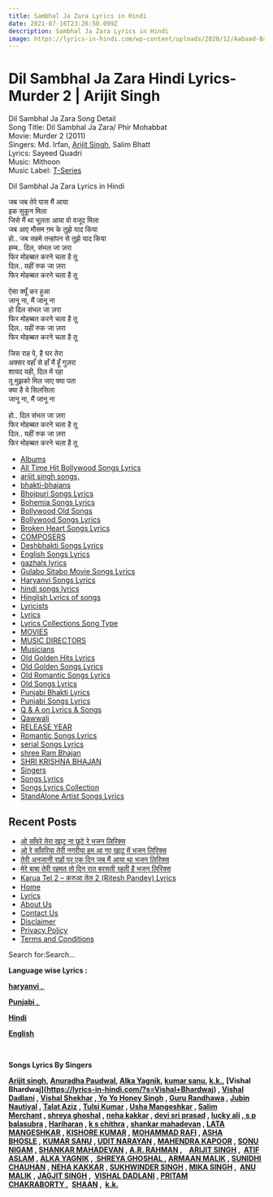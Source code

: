 ```yaml
---
title: Sambhal Ja Zara Lyrics in Hindi
date: 2021-07-16T23:26:50.099Z
description: Sambhal Ja Zara Lyrics in Hindi
image: https://lyrics-in-hindi.com/wp-content/uploads/2020/12/Aabaad-Barbaad-lyrics-150x150.jpg
---
```



<!--StartFragment-->

# Dil Sambhal Ja Zara Hindi Lyrics- Murder 2 | Arijit Singh

Dil Sambhal Ja Zara Song Detail\
Song Title: Dil Sambhal Ja Zara/ Phir Mohabbat\
Movie: Murder 2 (2011)\
Singers: Md. Irfan, [Arijit Singh](https://lyrics-in-hindi.com/?s=Arijit+Singh), Salim Bhatt\
Lyrics: Sayeed Quadri\
Music: Mithoon\
Music Label: [T-Series](https://lyrics-in-hindi.com/?s=T-Series)

Dil Sambhal Ja Zara Lyrics in Hindi

जब जब तेरे पास मैं आया\
इक सुकून मिला\
जिसे मैं था भूलता आया वो वजूद मिला\
जब आए मौसम ग़म के तुझे याद किया\
हो.. जब सहमे तन्हांपन से तुझे याद किया\
हम्म.. दिल, संभल जा ज़रा\
फिर मोहब्बत करने चला है तू\
दिल.. यहीं रुक जा ज़रा\
फिर मोहब्बत करने चला है तू

ऐसा क्यूँ कर हुआ\
जानू ना, मैं जानू ना\
हो दिल संभल जा ज़रा\
फिर मोहब्बत करने चला है तू\
दिल.. यहीं रुक जा ज़रा\
फिर मोहब्बत करने चला है तू

जिस राह पे, है घर तेरा\
अक्सर वहाँ से हाँ मैं हूँ गुज़रा\
शायद यही, दिल में रहा\
तू मुझको मिल जाए क्या पता\
क्या है ये सिलसिला\
जानू ना, मैं जानू ना

हो.. दिल संभल जा ज़रा\
फिर मोहब्बत करने चला है तू\
दिल.. यहीं रुक जा ज़रा\
फिर मोहब्बत करने चला है तू

<!--EndFragment-->







<!--StartFragment-->

* [Albums](https://lyrics-in-hindi.com/category/albums/)
* [All Time Hit Bollywood Songs Lyrics](https://lyrics-in-hindi.com/category/all-time-hit-bollywood-songs-lyrics/)
* [arijit singh songs,](https://lyrics-in-hindi.com/category/arijit-singh-songs/)
* [bhakti-bhajans](https://lyrics-in-hindi.com/category/bhakti-bhajans/)
* [Bhojpuri Songs Lyrics](https://lyrics-in-hindi.com/category/bhojpuri-songs-lyrics/)
* [Bohemia Songs Lyrics](https://lyrics-in-hindi.com/category/bohemia-songs-lyrics/)
* [Bollywood Old Songs](https://lyrics-in-hindi.com/category/bollywood-old-songs/)
* [Bollywood Songs Lyrics](https://lyrics-in-hindi.com/category/bollywood-songs-lyrics/)
* [Broken Heart Songs Lyrics](https://lyrics-in-hindi.com/category/broken-heart-songs-lyrics/)
* [COMPOSERS](https://lyrics-in-hindi.com/category/composers/)
* [Deshbhakti Songs Lyrics](https://lyrics-in-hindi.com/category/deshbhakti-songs-lyrics/)
* [English Songs Lyrics](https://lyrics-in-hindi.com/category/english-songs-lyrics/)
* [gazhals lyrics](https://lyrics-in-hindi.com/category/gazhals-lyrics/)
* [Gulabo Sitabo Movie Songs Lyrics](https://lyrics-in-hindi.com/category/gulabo-sitabo-movie-songs-lyrics/)
* [Haryanvi Songs Lyrics](https://lyrics-in-hindi.com/category/haryanvi-songs-lyrics/)
* [hindi songs lyrics](https://lyrics-in-hindi.com/category/hindi-songs-lyrics/)
* [Hinglish Lyrics of songs](https://lyrics-in-hindi.com/category/hinglish-lyrics-of-songs/ "Hinglish  Lyrics of songs")
* [Lyricists](https://lyrics-in-hindi.com/category/lyricists/)
* [Lyrics](https://lyrics-in-hindi.com/category/lyrics/)
* [Lyrics Collections Song Type](https://lyrics-in-hindi.com/category/lyrics-collections-song-type/)
* [MOVIES](https://lyrics-in-hindi.com/category/movies/ "Bollywood movies since 1931 . Hindi Songs Lyrics  from all Bollywood Movies since the begining of the bollywood industry. Enjoy here best songs and lyrics ")
* [MUSIC DIRECTORS](https://lyrics-in-hindi.com/category/music-directors/)
* [Musicians](https://lyrics-in-hindi.com/category/musicians/)
* [Old Golden Hits Lyrics](https://lyrics-in-hindi.com/category/old-golden-hits-lyrics/)
* [Old Golden Songs Lyrics](https://lyrics-in-hindi.com/category/old-golden-songs-lyrics/)
* [Old Romantic Songs Lyrics](https://lyrics-in-hindi.com/category/old-romantic-songs-lyrics/)
* [Old Songs Lyrics](https://lyrics-in-hindi.com/category/old-songs-lyrics/)
* [Punjabi Bhakti Lyrics](https://lyrics-in-hindi.com/category/punjabi-bhakti-lyrics/)
* [Punjabi Songs Lyrics](https://lyrics-in-hindi.com/category/punjabi-songs-lyrics/)
* [Q & A on Lyrics & Songs](https://lyrics-in-hindi.com/category/q-a-on-lyrics-songs/)
* [Qawwali](https://lyrics-in-hindi.com/category/qawwali/)
* [RELEASE YEAR](https://lyrics-in-hindi.com/category/release-year/)
* [Romantic Songs Lyrics](https://lyrics-in-hindi.com/category/romantic-songs-lyrics/)
* [serial Songs Lyrics](https://lyrics-in-hindi.com/category/serial-songs-lyrics/)
* [shree Ram Bhajan](https://lyrics-in-hindi.com/category/shree-ram-bhajan/)
* [SHRI KRISHNA BHAJAN](https://lyrics-in-hindi.com/category/shri-krishna-bhajan/)
* [Singers](https://lyrics-in-hindi.com/category/singers/)
* [Songs Lyrics](https://lyrics-in-hindi.com/category/songs-lyrics/)
* [Songs Lyrics Collection](https://lyrics-in-hindi.com/category/song-lyrics-collection/)
* [StandAlone Artist Songs Lyrics](https://lyrics-in-hindi.com/category/standalone-artist-songs-lyrics/)

## Recent Posts

* [ओ साँवरे तेरा खाटू ना छूटे रे भजन लिरिक्स](https://lyrics-in-hindi.com/bhakti-bhajans/%e0%a4%93-%e0%a4%b8%e0%a4%be%e0%a4%81%e0%a4%b5%e0%a4%b0%e0%a5%87-%e0%a4%a4%e0%a5%87%e0%a4%b0%e0%a4%be-%e0%a4%96%e0%a4%be%e0%a4%9f%e0%a5%82-%e0%a4%a8%e0%a4%be-%e0%a4%9b%e0%a5%82%e0%a4%9f%e0%a5%87/)
* [ओ रे साँवरिया तेरी नगरीया हम आ गए खाटू में भजन लिरिक्स](https://lyrics-in-hindi.com/bhakti-bhajans/%e0%a4%93-%e0%a4%b0%e0%a5%87-%e0%a4%b8%e0%a4%be%e0%a4%81%e0%a4%b5%e0%a4%b0%e0%a4%bf%e0%a4%af%e0%a4%be-%e0%a4%a4%e0%a5%87%e0%a4%b0%e0%a5%80-%e0%a4%a8%e0%a4%97%e0%a4%b0%e0%a5%80%e0%a4%af%e0%a4%be/)
* [तेरी अनजानी राहों पर एक दिन जब मैं आया था भजन लिरिक्स](https://lyrics-in-hindi.com/bhakti-bhajans/%e0%a4%a4%e0%a5%87%e0%a4%b0%e0%a5%80-%e0%a4%85%e0%a4%a8%e0%a4%9c%e0%a4%be%e0%a4%a8%e0%a5%80-%e0%a4%b0%e0%a4%be%e0%a4%b9%e0%a5%8b%e0%a4%82-%e0%a4%aa%e0%a4%b0-%e0%a4%8f%e0%a4%95-%e0%a4%a6%e0%a4%bf/)
* [मेरे बाबा तेरी रहमत तो दिन रात बरसती रहती है भजन लिरिक्स](https://lyrics-in-hindi.com/shri-krishna-bhajan/%e0%a4%ae%e0%a5%87%e0%a4%b0%e0%a5%87-%e0%a4%ac%e0%a4%be%e0%a4%ac%e0%a4%be-%e0%a4%a4%e0%a5%87%e0%a4%b0%e0%a5%80-%e0%a4%b0%e0%a4%b9%e0%a4%ae%e0%a4%a4-%e0%a4%a4%e0%a5%8b-%e0%a4%a6%e0%a4%bf%e0%a4%a8/)
* [Karua Tel 2 – करुआ तेल 2 (Ritesh Pandey) Lyrics](https://lyrics-in-hindi.com/bhojpuri-songs-lyrics/karua-tel-2-%e0%a4%95%e0%a4%b0%e0%a5%81%e0%a4%86-%e0%a4%a4%e0%a5%87%e0%a4%b2-2-ritesh-pandey-lyrics/)
* [Home](https://lyrics-in-hindi.com/)
* [Lyrics](https://lyrics-in-hindi.com/category/lyrics/)
* [About Us](https://lyrics-in-hindi.com/about-us/)
* [Contact Us](https://lyrics-in-hindi.com/contact-us/)
* [Disclaimer](https://lyrics-in-hindi.com/disclaimer/)
* [Privacy Policy](https://lyrics-in-hindi.com/privacy-policy-2/)
* [Terms and Conditions](https://lyrics-in-hindi.com/terms-and-conditions/)

Search for:Search…

**Language wise Lyrics :** 

**[haryanvi , ](https://lyrics-in-hindi.com/?s=haryanvi)**

**[Punjabi , ](https://lyrics-in-hindi.com/?s=Punjabi)**

**[Hindi](https://lyrics-in-hindi.com/?s=Hindi+)**

**[English](https://lyrics-in-hindi.com/?s=English)**

 

**Songs Lyrics By Singers**

**[Arijit singh](https://lyrics-in-hindi.com/?s=arijit+singh), [Anuradha Paudwal](https://lyrics-in-hindi.com/?s=Anuradha+Paudwal), [Alka Yagnik](https://lyrics-in-hindi.com/?s=Alka+Yagnik), [kumar sanu](https://lyrics-in-hindi.com/?s=kumar+sanu), [k.k.](https://lyrics-in-hindi.com/?s=k.k.), [Vishal Bhardwaj](https://lyrics-in-hindi.com/?s=Vishal+Bhardwaj) , [Vishal Dadlani](https://lyrics-in-hindi.com/?s=Vishal+Dadlani) , [Vishal Shekhar](https://lyrics-in-hindi.com/?s=Vishal+Shekhar) ,[ Yo Yo Honey Singh](https://lyrics-in-hindi.com/?s=Yo+Yo+Honey+Singh) , [Guru Randhawa](https://lyrics-in-hindi.com/?s=Guru+Randhawa) , [Jubin Nautiyal](https://lyrics-in-hindi.com/?s=Jubin+Nautiyal) , [Talat Aziz](https://lyrics-in-hindi.com/?s=Talat+Aziz) , [Tulsi Kumar](https://lyrics-in-hindi.com/?s=Tulsi+Kumar) , [Usha Mangeshkar](https://lyrics-in-hindi.com/?s=Usha+Mangeshkar) , [Salim Merchant](https://lyrics-in-hindi.com/?s=+Salim+Merchant) , [shreya ghoshal](https://lyrics-in-hindi.com/?s=arijit+singh) , [neha kakkar](https://lyrics-in-hindi.com/?s=neha+kakkar) , [devi sri prasad](https://lyrics-in-hindi.com/?s=devi+sri+prasad) , [lucky ali](https://lyrics-in-hindi.com/?s=lucky+ali) ,[ s p balasubra](https://lyrics-in-hindi.com/?s=s+p+balasubra) , [Hariharan](https://lyrics-in-hindi.com/?s=hariharan) , [k s chithra](https://lyrics-in-hindi.com/?s=k+s+chithra) , [shankar mahadevan](https://lyrics-in-hindi.com/?s=shankar+mahadevan) , [LATA MANGESHKAR](https://lyrics-in-hindi.com/?s=+LATA+MANGESHKAR) , [KISHORE KUMAR](https://lyrics-in-hindi.com/?s=+KISHORE+KUMAR) , [MOHAMMAD RAFI](https://lyrics-in-hindi.com/?s=+MOHAMMAD+RAFI) , [ASHA BHOSLE](https://lyrics-in-hindi.com/?s=ASHA+BHOSLE) , [KUMAR SANU](https://lyrics-in-hindi.com/?s=KUMAR+SANU) , [UDIT NARAYAN](https://lyrics-in-hindi.com/?s=UDIT+NARAYAN) , [MAHENDRA KAPOOR](https://lyrics-in-hindi.com/?s=MAHENDRA+KAPOOR) , [SONU NIGAM](https://lyrics-in-hindi.com/?s=SONU+NIGAM) , [SHANKAR MAHADEVAN](https://lyrics-in-hindi.com/?s=+SHANKAR+MAHADEVAN) , [A.R. RAHMAN](https://lyrics-in-hindi.com/?s=A.R.+RAHMAN) ,    [ARIJIT SINGH](https://lyrics-in-hindi.com/?s=ARIJIT+SINGH) ,  [ATIF ASLAM](https://lyrics-in-hindi.com/?s=ATIF+ASLAM) , [ALKA YAGNIK](https://lyrics-in-hindi.com/?s=+ALKA+YAGNIK) , [ SHREYA GHOSHAL ](https://lyrics-in-hindi.com/?s=+SHREYA+GHOSHAL), [ARMAAN MALIK](https://lyrics-in-hindi.com/?s=+ARMAAN+MALIK) , [SUNIDHI CHAUHAN](https://lyrics-in-hindi.com/?s=SUNIDHI+CHAUHAN) , [NEHA KAKKAR](https://lyrics-in-hindi.com/?s=NEHA+KAKKAR) , [SUKHWINDER SINGH](https://lyrics-in-hindi.com/?s=SUKHWINDER+SINGH) , [MIKA SINGH](https://lyrics-in-hindi.com/?s=MIKA+SINGH) ,  [ANU MALIK](https://lyrics-in-hindi.com/?s=ANU+MALIK) , [JAGJIT SINGH](https://lyrics-in-hindi.com/?s=+JAGJIT+SINGH) ,  [VISHAL DADLANI](https://lyrics-in-hindi.com/?s=VISHAL+DADLANI) , [PRITAM CHAKRABORTY ](https://lyrics-in-hindi.com/?s=PRITAM+CHAKRABORTY),  [SHAAN](https://lyrics-in-hindi.com/?s=PRITAM+CHAKRABORTY) ,  [k.k.](https://lyrics-in-hindi.com/?s=SHAAN)**

<!--EndFragment-->